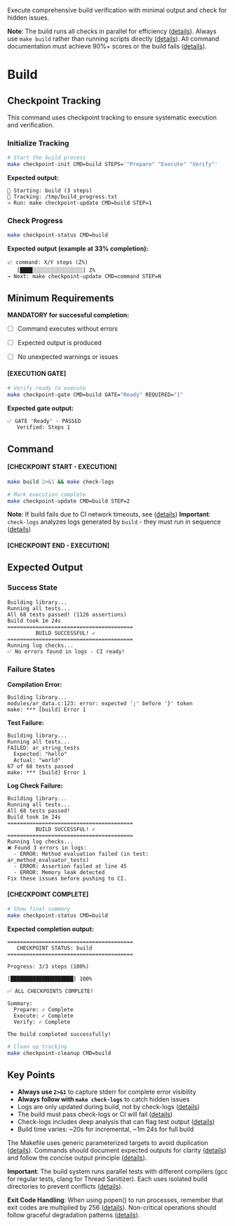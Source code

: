 Execute comprehensive build verification with minimal output and check for hidden issues.

**Note**: The build runs all checks in parallel for efficiency ([details](../../kb/parallel-build-job-integration.md)). Always use `make build` rather than running scripts directly ([details](../../kb/make-target-testing-discipline.md)). All command documentation must achieve 90%+ scores or the build fails ([details](../../kb/command-documentation-excellence-gate.md)).

# Build
## Checkpoint Tracking

This command uses checkpoint tracking to ensure systematic execution and verification.

### Initialize Tracking
```bash
# Start the build process
make checkpoint-init CMD=build STEPS='"Prepare" "Execute" "Verify"'
```

**Expected output:**
```
📍 Starting: build (3 steps)
📁 Tracking: /tmp/build_progress.txt
→ Run: make checkpoint-update CMD=build STEP=1
```

### Check Progress
```bash
make checkpoint-status CMD=build
```

**Expected output (example at 33% completion):**
```
📈 command: X/Y steps (Z%)
   [████░░░░░░░░░░░░░░░░] Z%
→ Next: make checkpoint-update CMD=command STEP=N
```

## Minimum Requirements

**MANDATORY for successful completion:**
- [ ] Command executes without errors
- [ ] Expected output is produced
- [ ] No unexpected warnings or issues



#### [EXECUTION GATE]
```bash
# Verify ready to execute
make checkpoint-gate CMD=build GATE="Ready" REQUIRED="1"
```

**Expected gate output:**
```
✅ GATE 'Ready' - PASSED
   Verified: Steps 1
```

## Command

#### [CHECKPOINT START - EXECUTION]

```bash
make build 2>&1 && make check-logs

# Mark execution complete
make checkpoint-update CMD=build STEP=2
```

**Note**: If build fails due to CI network timeouts, see ([details](../../kb/ci-network-timeout-diagnosis.md))
**Important**: `check-logs` analyzes logs generated by `build` - they must run in sequence ([details](../../kb/build-logs-relationship-principle.md))


#### [CHECKPOINT END - EXECUTION]
## Expected Output

### Success State
```
Building library...
Running all tests...
All 68 tests passed! (1126 assertions)
Build took 1m 24s
========================================
         BUILD SUCCESSFUL! ✓
========================================
Running log checks...
✅ No errors found in logs - CI ready!
```

### Failure States

**Compilation Error:**
```
Building library...
modules/ar_data.c:123: error: expected ';' before '}' token
make: *** [build] Error 1
```

**Test Failure:**
```
Building library...
Running all tests...
FAILED: ar_string_tests
  Expected: "hello"
  Actual: "world"
67 of 68 tests passed
make: *** [build] Error 1
```

**Log Check Failure:**
```
Building library...
Running all tests...
All 68 tests passed!
Build took 1m 24s
========================================
         BUILD SUCCESSFUL! ✓
========================================
Running log checks...
❌ Found 3 errors in logs:
  - ERROR: Method evaluation failed (in test: ar_method_evaluator_tests)
  - ERROR: Assertion failed at line 45
  - ERROR: Memory leak detected
Fix these issues before pushing to CI.
```


#### [CHECKPOINT COMPLETE]
```bash
# Show final summary
make checkpoint-status CMD=build
```

**Expected completion output:**
```
========================================
   CHECKPOINT STATUS: build
========================================

Progress: 3/3 steps (100%)

[████████████████████] 100%

✅ ALL CHECKPOINTS COMPLETE!

Summary:
  Prepare: ✓ Complete
  Execute: ✓ Complete  
  Verify: ✓ Complete

The build completed successfully!
```

```bash
# Clean up tracking
make checkpoint-cleanup CMD=build
```

## Key Points

- **Always use `2>&1`** to capture stderr for complete error visibility
- **Always follow with `make check-logs`** to catch hidden issues
- Logs are only updated during build, not by check-logs ([details](../../kb/build-logs-relationship-principle.md))
- The build must pass check-logs or CI will fail ([details](../../kb/ci-check-logs-requirement.md))
- Check-logs includes deep analysis that can flag test output ([details](../../kb/check-logs-deep-analysis-pattern.md))
- Build time varies: ~20s for incremental, ~1m 24s for full build 

The Makefile uses generic parameterized targets to avoid duplication ([details](../../kb/generic-make-targets-pattern.md)). Commands should document expected outputs for clarity ([details](../../kb/command-output-documentation-pattern.md)) and follow the concise output principle ([details](../../kb/concise-script-output-principle.md)).

**Important**: The build system runs parallel tests with different compilers (gcc for regular tests, clang for Thread Sanitizer). Each uses isolated build directories to prevent conflicts ([details](../../kb/compiler-output-conflict-pattern.md)).

**Exit Code Handling**: When using popen() to run processes, remember that exit codes are multiplied by 256 ([details](../../kb/exit-code-propagation-popen.md)). Non-critical operations should follow graceful degradation patterns ([details](../../kb/graceful-degradation-pattern.md)).